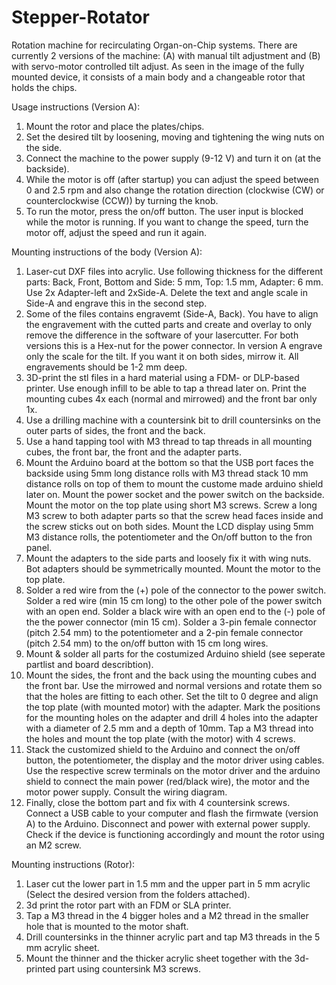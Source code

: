 # Stepper-Rotator
Rotation machine for recirculating Organ-on-Chip systems. There are currently 2 versions of the machine: (A) with manual tilt adjustment and (B) with servo-motor controlled tilt adjust. As seen in the image of the fully mounted device, it consists of a main body and a changeable rotor that holds the chips. 

Usage instructions (Version A):
1. Mount the rotor and place the plates/chips.
2. Set the desired tilt by loosening, moving and tightening the wing nuts on the side.
3. Connect the machine to the power supply (9-12 V) and turn it on (at the backside).
4. While the motor is off (after startup) you can adjust the speed between 0 and 2.5 rpm and also change the rotation direction (clockwise (CW) or counterclockwise (CCW)) by turning the knob.
5. To run the motor, press the on/off button. The user input is blocked while the motor is running. If you want to change the speed, turn the motor off, adjust the speed and run it again.

Mounting instructions of the body (Version A):
1. Laser-cut DXF files into acrylic. Use following thickness for the different parts: Back, Front, Bottom and Side: 5 mm, Top: 1.5 mm, Adapter: 6 mm. Use 2x Adapter-left and 2xSide-A. Delete the text and angle scale in Side-A and engrave this in the second step.
2. Some of the files contains engravemt (Side-A, Back). You have to align the engravement with the cutted parts and create and overlay to only remove the difference in the software of your lasercutter. For both versions this is a Hex-nut for the power connector. In version A engrave only the scale for the tilt. If you want it on both sides, mirrow it. All engravements should be 1-2 mm deep.
3. 3D-print the stl files in a hard material using a FDM- or DLP-based printer. Use enough infill to be able to tap a thread later on. Print the mounting cubes 4x each (normal and mirrowed) and the front bar only 1x.
4. Use a drilling machine with a countersink bit to drill countersinks on the outer parts of sides, the front and the back.
5. Use a hand tapping tool with M3 thread to tap threads in all mounting cubes, the front bar, the front and the adapter parts.
6. Mount the Arduino board at the bottom so that the USB port faces the backside using 5mm long distance rolls with M3 thread stack 10 mm distance rolls on top of them to mount the custome made arduino shield later on. Mount the power socket and the power switch on the backside. Mount the motor on the top plate using short M3 screws. Screw a long M3 screw to both adapter parts so that the screw head faces inside and the screw sticks out on both sides. Mount the LCD display using 5mm M3 distance rolls, the potentiometer and the On/off button to the fron panel.
7. Mount the adapters to the side parts and loosely fix it with wing nuts. Bot adapters should be symmetrically mounted. Mount the motor to the top plate.
8. Solder a red wire from the (+) pole of the connector to the power switch. Solder a red wire (min 15 cm long) to the other pole of the power switch with an open end. Solder a black wire with an open end to the (-) pole of the the power connector (min 15 cm). Solder a 3-pin female connector (pitch 2.54 mm) to the potentiometer and a 2-pin female connector (pitch 2.54 mm) to the on/off button with 15 cm long wires.
9. Mount & solder all parts for the costumized Arduino shield (see seperate partlist and board describtion).
10. Mount the sides, the front and the back using the mounting cubes and the front bar. Use the mirrowed and normal versions and rotate them so that the holes are fitting to each other. Set the tilt to 0 degree and align the top plate (with mounted motor) with the adapter. Mark the positions for the mounting holes on the adapter and drill 4 holes into the adapter with a diameter of 2.5 mm and a depth of 10mm. Tap a M3 thread into the holes and mount the top plate (with the motor) with 4 screws.
11. Stack the customized shield to the Arduino and connect the on/off button, the potentiometer, the display and the motor driver using cables. Use the respective screw terminals on the motor driver and the arduino shield to connect the main power (red/black wire), the motor and the motor power supply. Consult the wiring diagram.
12. Finally, close the bottom part and fix with 4 countersink screws. Connect a USB cable to your computer and flash the firmwate (version A) to the Arduino. Disconnect and power with external power supply. Check if the device is functioning accordingly and mount the rotor using an M2 screw.

Mounting instructions (Rotor):
1.  Laser cut the lower part in 1.5 mm and the upper part in 5 mm acrylic (Select the desired version from the folders attached).
2.  3d print the rotor part with an FDM or SLA printer.
3.  Tap a M3 thread in the 4 bigger holes and a M2 thread in the smaller hole that is mounted to the motor shaft.
4.  Drill countersinks in the thinner acrylic part and tap M3 threads in the 5 mm acrylic sheet.
5.  Mount the thinner and the thicker acrylic sheet together with the 3d-printed part using countersink M3 screws.
